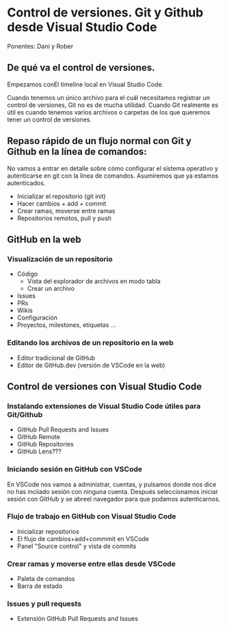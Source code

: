 # Control de versiones. Git y Github desde Visual Studio Code

Ponentes: Dani y Rober

## De qué va el control de versiones.

Empezamos conEl timeline local en Visual Studio Code.

Cuando tenemos un único archivo para el cuál necesitamos registrar un control de versiones, Git no es de mucha utilidad. Cuando Git realmente es útil es cuando tenemos varios archivos o carpetas de los que queremos tener un control de versiones.

## Repaso rápido de un flujo normal con Git y Github en la línea de comandos:

No vamos a entrar en detalle sobre cómo configurar el sistema operativo y autenticarse en git con la línea de comandos. Asumiremos que ya estamos autenticados.

- Inicializar el repositorio (git init)
- Hacer cambios + add + commit
- Crear ramas, moverse entre ramas
- Repositorios remotos, pull y push

## GitHub en la web

###  Visualización de un repositorio

- Código
  - Vista del explorador de archivos en modo tabla
  - Crear un archivo
- Issues
- PRs
- Wikis
- Configuración
- Proyectos, milestones, etiquetas ...

### Editando los archivos de un repositorio en la web

- Editor tradicional de GitHub
- Editor de GitHub.dev (versión de VSCode en la web)

## Control de versiones con Visual Studio Code

### Instalando extensiones de Visual Studio Code útiles para Git/Github

- GitHub Pull Requests and Issues
- GitHub Remote
- GitHub Repositories
- GitHub Lens???

### Iniciando sesión en GitHub con VSCode

En VSCode nos vamos a administrar, cuentas, y pulsamos donde nos dice no has inciiado sesión con ninguna cuenta. Después seleccionamos iniciar sesión con GitHub y se abreel navegador para que podamos autenticarnos.
 

### Flujo de trabajo en GitHub con Visual Studio Code

- Inicializar repositorios
- El flujo de cambios+add+commmit en VSCode
- Panel "Source control" y vista de commits

### Crear ramas y moverse entre ellas desde VSCode

- Paleta de comandos
- Barra de estado

### Issues y pull requests

- Extensión GitHub Pull Requests and Issues
